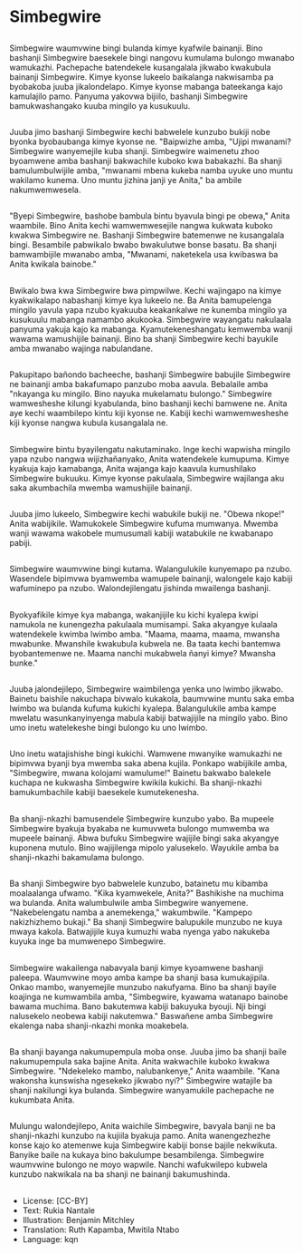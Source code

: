 # Simbegwire

##
Simbegwire waumvwine bingi bulanda kimye kyafwile bainanji. Bino bashanji Simbegwire baesekele bingi nangovu kumulama bulongo mwanabo wamukazhi. Pachepache batendekele kusangalala jikwabo kwakubula bainanji Simbegwire. Kimye kyonse lukeelo baikalanga nakwisamba pa byobakoba juuba jikalondelapo. Kimye kyonse mabanga bateekanga kajo kamulajilo pamo. Panyuma yakovwa bijiilo, bashanji Simbegwire bamukwashangako kuuba mingilo ya kusukuulu.

##
Juuba jimo bashanji Simbegwire kechi babwelele kunzubo bukiji nobe byonka byobaubanga kimye kyonse ne. "Baipwizhe amba, "Ujipi mwanami? Simbegwire wanyemejile kuba shanji. Simbegwire waimenetu zhoo byoamwene amba bashanji bakwachile kuboko kwa babakazhi. Ba shanji bamulumbulwijile amba, "mwanami mbena kukeba namba uyuke uno muntu wakilamo kunema. Uno muntu jizhina janji ye Anita," ba ambile nakumwemwesela.

##
"Byepi Simbegwire, bashobe bambula bintu byavula bingi pe obewa," Anita waambile. Bino Anita kechi wamwemwesejile nangwa kukwata kuboko kwakwa Simbegwire ne. Bashanji Simbegwire batemenwe ne kusangalala bingi. Besambile pabwikalo bwabo bwakulutwe bonse basatu. Ba shanji bamwambijile mwanabo amba, "Mwanami, naketekela usa kwibaswa ba Anita kwikala bainobe."

##
Bwikalo bwa kwa Simbegwire bwa pimpwilwe. Kechi wajingapo na kimye kyakwikalapo nabashanji kimye kya lukeelo ne. Ba Anita bamupelenga mingilo yavula yapa nzubo kyakuuba keakankalwe ne kunemba mingilo ya kusukuulu mabanga namambo akukooka. Simbegwire wayangatu nakulaala panyuma yakuja kajo ka mabanga. Kyamutekeneshangatu kemwemba wanji wawama wamushijile bainanji. Bino ba shanji Simbegwire kechi bayukile amba mwanabo wajinga nabulandane.

##
Pakupitapo bañondo bacheeche, bashanji Simbegwire babujile Simbegwire ne bainanji amba bakafumapo panzubo moba aavula. Bebalaile amba "nkayanga ku mingilo. Bino nayuka mukelamatu bulongo." Simbegwire wamwesheshe kilungi kyabulanda, bino bashanji kechi bamwene ne. Anita aye kechi waambilepo kintu kiji kyonse ne. Kabiji kechi wamwemwesheshe kiji kyonse nangwa kubula kusangalala ne.

##
Simbegwire bintu byayilengatu nakutaminako. Inge kechi wapwisha mingilo yapa nzubo nangwa wijizhañanyako, Anita watendekele kumupuma. Kimye kyakuja kajo kamabanga, Anita wajanga kajo kaavula kumushilako Simbegwire bukuuku. Kimye kyonse pakulaala, Simbegwire wajilanga aku saka akumbachila mwemba wamushijile bainanji.

##
Juuba jimo lukeelo, Simbegwire kechi wabukile bukiji ne. "Obewa nkope!" Anita wabijikile. Wamukokele Simbegwire kufuma mumwanya. Mwemba wanji wawama wakobele mumusumali kabiji watabukile ne kwabanapo pabiji.

##
Simbegwire waumvwine bingi kutama. Walangulukile kunyemapo pa nzubo. Wasendele bipimvwa byamwemba wamupele bainanji, walongele kajo kabiji wafuminepo pa nzubo. Walondejilengatu jishinda mwailenga bashanji.

##
Byokyafikile kimye kya mabanga, wakanjijile ku kichi kyalepa kwipi namukola ne kunengezha pakulaala mumisampi. Saka akyangye kulaala watendekele kwimba lwimbo amba. "Maama, maama, maama, mwansha mwabunke. Mwanshile kwakubula kubwela ne. Ba taata kechi bantemwa byobantemenwe ne. Maama nanchi mukabwela ñanyi kimye? Mwansha bunke."

##
Juuba jalondejilepo, Simbegwire waimbilenga yenka uno lwimbo jikwabo. Bainetu baishile nakuchapa bivwalo kukakola, baumvwine muntu saka emba lwimbo wa bulanda kufuma kukichi kyalepa. Balangulukile amba kampe mwelatu wasunkanyinyenga mabula kabiji batwajijile na mingilo yabo. Bino umo inetu watelekeshe bingi bulongo ku uno lwimbo.

##
Uno inetu watajishishe bingi kukichi. Wamwene mwanyike wamukazhi ne bipimvwa byanji bya mwemba saka abena kujila. Ponkapo wabijikile amba, "Simbegwire, mwana kolojami wamulume!" Bainetu bakwabo balekele kuchapa ne kukwasha Simbegwire kwikila kukichi. Ba shanji-nkazhi bamukumbachile kabiji baesekele kumutekenesha.

##
Ba shanji-nkazhi bamusendele Simbegwire kunzubo yabo. Ba mupeele Simbegwire byakuja byakaba ne kumuvweta bulongo mumwemba wa mupeele bainanji. Abwa bufuku Simbegwire wajijile bingi saka akyangye kuponena mutulo. Bino wajijilenga mipolo yalusekelo. Wayukile amba ba shanji-nkazhi bakamulama bulongo.

##
Ba shanji Simbegwire byo babwelele kunzubo, batainetu mu kibamba moalaalanga ufwamo. "Kika kyamwekele, Anita?" Bashikishe na muchima wa bulanda. Anita walumbulwile amba Simbegwire wanyemene. "Nakebelengatu namba a anemekenga," wakumbwile. "Kampepo nakizhizhemo bukaji." Ba shanji Simbegwire balupukile munzubo ne kuya mwaya kakola. Batwajijile kuya kumuzhi waba nyenga yabo nakukeba kuyuka inge ba mumwenepo Simbegwire.

##
Simbegwire wakailenga nabavyala banji kimye kyoamwene bashanji paleepa. Waumvwine moyo amba kampe ba shanji basa kumukajipila. Onkao mambo, wanyemejile munzubo nakufyama. Bino ba shanji bayile koajinga ne kumwambila amba, "Simbegwire, kyawama watanapo bainobe bawama muchima. Bano bakutemwa kabiji bakuyuka byouji. Nji bingi nalusekelo neobewa kabiji nakutemwa." Baswañene amba Simbegwire ekalenga naba shanji-nkazhi monka moakebela.

##
Ba shanji bayanga nakumupempula moba onse. Juuba jimo ba shanji baile nakumupempula saka bajine Anita. Anita wakwachile kuboko kwakwa Simbegwire. "Ndekeleko mambo, nalubankenye," Anita waambile. "Kana wakonsha kunswisha ngesekeko jikwabo nyi?" Simbegwire watajile ba shanji nakilungi kya bulanda. Simbegwire wanyamukile pachepache ne kukumbata Anita.

##
Mulungu walondejilepo, Anita waichile Simbegwire, bavyala banji ne ba shanji-nkazhi kunzubo na kujiila byakuja pamo. Anita wanengezhezhe konse kajo ko atemenwe kuja Simbegwire kabiji bonse bajile nekwikuta. Banyike baile na kukaya bino bakulumpe besambilenga. Simbegwire waumvwine bulongo ne moyo wapwile. Nanchi wafukwilepo kubwela kunzubo nakwikala na ba shanji ne bainanji bakumushinda.

##
* License: [CC-BY]
* Text: Rukia Nantale
* Illustration: Benjamin Mitchley
* Translation: Ruth Kapamba, Mwitila Ntabo
* Language: kqn
